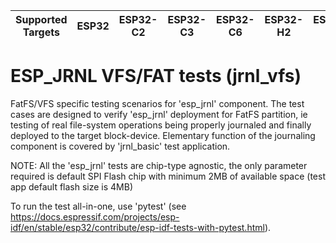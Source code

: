 | Supported Targets | ESP32 | ESP32-C2 | ESP32-C3 | ESP32-C6 | ESP32-H2 | ESP32-S2 | ESP32-S3 |
| ----------------- | ----- | -------- | -------- | -------- | -------- | -------- | -------- |

# ESP_JRNL VFS/FAT tests (jrnl_vfs)

FatFS/VFS specific testing scenarios for 'esp_jrnl' component.
The test cases are designed to verify 'esp_jrnl' deployment for FatFS partition, ie testing of real file-system operations
being properly journaled and finally deployed to the target block-device. Elementary function of the journaling component is covered
by 'jrnl_basic' test application.

NOTE:
All the 'esp_jrnl' tests are chip-type agnostic, the only parameter required is default SPI Flash chip with minimum 2MB of available space (test app default flash size is 4MB)

To run the test all-in-one, use 'pytest' (see https://docs.espressif.com/projects/esp-idf/en/stable/esp32/contribute/esp-idf-tests-with-pytest.html).
